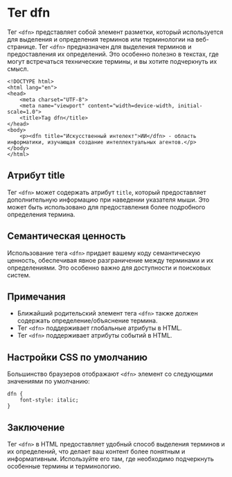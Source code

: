 # Тег dfn

Тег ``<dfn>`` представляет собой элемент разметки, который используется для выделения и определения терминов или терминологии на веб-странице. Тег ``<dfn>`` предназначен для выделения терминов и предоставления их определений. Это особенно полезно в текстах, где могут встречаться технические термины, и вы хотите подчеркнуть их смысл.

```
<!DOCTYPE html>
<html lang="en">
<head>
    <meta charset="UTF-8">
    <meta name="viewport" content="width=device-width, initial-scale=1.0">
    <title>Tag dfn</title>
</head>
<body>
    <p><dfn title="Искусственный интелект">ИИ</dfn> - область информатики, изучающая создание интеллектуальных агентов.</p>
</body>
</html>
```

## Атрибут title

Тег ``<dfn>`` может содержать атрибут ``title``, который предоставляет дополнительную информацию при наведении указателя мыши. Это может быть использовано для предоставления более подробного определения термина.

## Семантическая ценность

Использование тега ``<dfn>`` придает вашему коду семантическую ценность, обеспечивая явное разграничение между терминами и их определениями. Это особенно важно для доступности и поисковых систем.

## Примечания

- Ближайший родительский элемент тега ``<dfn>`` также должен содержать определение/объяснение термина.
- Тег ``<dfn>`` поддерживает глобальные атрибуты в HTML.
- Тег ``<dfn>`` поддерживает атрибуты событий в HTML.

## Настройки CSS по умолчанию

Большинство браузеров отображают ``<dfn>`` элемент со следующими значениями по умолчанию:

```
dfn {
    font-style: italic;
}
```

## Заключение

Тег ``<dfn>`` в HTML предоставляет удобный способ выделения терминов и их определений, что делает ваш контент более понятным и информативным. Используйте его там, где необходимо подчеркнуть особенные термины и терминологию.